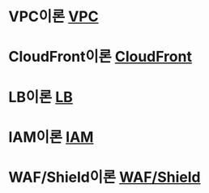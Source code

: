 # VPC이론 [VPC]

# CloudFront이론 [CloudFront]

# LB이론 [LB]

# IAM이론 [IAM]

# WAF/Shield이론 [WAF/Shield]

[VPC]: https://github.com/LeeSeokBln/Network_and_Security/blob/main/VPC.md
[CloudFront]: https://github.com/LeeSeokBln/Network_and_Security/blob/main/CloudFront.md
[LB]: https://github.com/LeeSeokBln/Network_and_Security/blob/main/LB.md
[IAM]: https://github.com/LeeSeokBln/Network_and_Security/blob/main/IAM.md
[WAF/Shield]: https://github.com/LeeSeokBln/Network_and_Security/blob/main/WAF%2CShield.md
